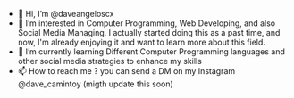 - 👋 Hi, I’m @daveangeloscx
- 👀 I’m interested in Computer Programming, Web Developing, and also Social Media Managing. I actually started doing this as a past time, and now, I'm already enjoying it and want to learn more about this field.
- 🌱 I’m currently learning Different Computer Programming languages and other social media strategies to enhance my skills
- 📫 How to reach me ? you can send a DM on my Instagram @dave_camintoy (migth update this soon)

<!---
daveangelosc/daveangelosc is a ✨ special ✨ repository because its `README.md` (this file) appears on your GitHub profile.
You can click the Preview link to take a look at your changes.
--->
